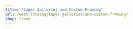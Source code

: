 ```yaml
---
title: "Saper Galleries and Custom Framing"
url: /east-lansing/saper-galleries-and-custom-framing/
shop: frame
---
```

